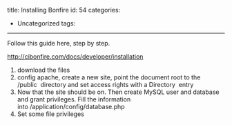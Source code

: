 title: Installing Bonfire
id: 54
categories:
  - Uncategorized
tags:
---

Follow this guide here, step by step.

http://cibonfire.com/docs/developer/installation

1.  download the files
2.  config apache, create a new site, point the document root to the <span class="lang:default decode:true  crayon-inline ">/public</span>  directory and set access rights with a <span class="lang:default decode:true  crayon-inline ">Directory</span>  entry
3.  Now that the site should be on. Then create MySQL user and database and grant privileges. Fill the information into <span class="lang:default decode:true  crayon-inline ">/application/config/database.php</span>
4.  Set some file privileges